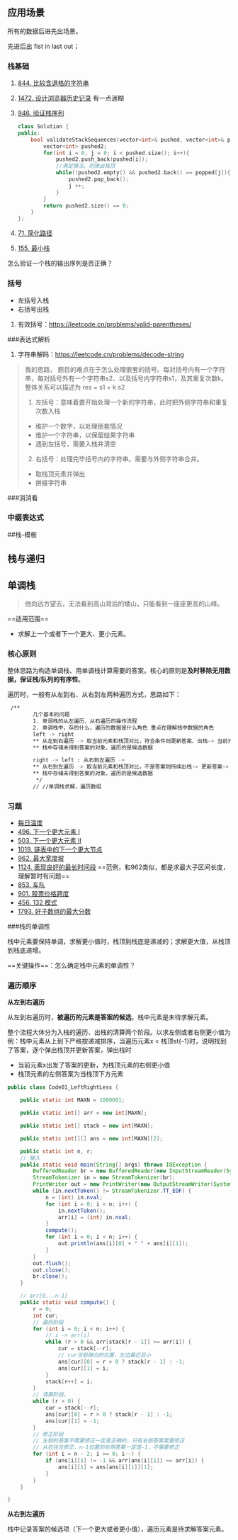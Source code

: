 ## 应用场景

所有的数据后进先出场景。

先进后出 fist in last out；



### 栈基础

1. [844. 比较含退格的字符串](https://leetcode.cn/problems/backspace-string-compare/) 

2. [1472. 设计浏览器历史记录](https://leetcode.cn/problems/design-browser-history/)  有一点迷糊

3. [946. 验证栈序列](https://leetcode.cn/problems/validate-stack-sequences/)

   ```c++
   class Solution {
   public:
       bool validateStackSequences(vector<int>& pushed, vector<int>& popped) {
           vector<int> pushed2;
           for(int i = 0, j = 0; i < pushed.size(); i++){
               pushed2.push_back(pushed[i]);
               //满足情况，则弹出栈顶
               while(!pushed2.empty() && pushed2.back() == popped[j]){
                   pushed2.pop_back();
                   j ++;
               }
           }
           return pushed2.size() == 0;
       }
   };
   ```

4. [71. 简化路径](https://leetcode.cn/problems/simplify-path/)
5. [155. 最小栈](https://leetcode.cn/problems/min-stack/)

怎么验证一个栈的输出序列是否正确？



### 括号

- 左括号入栈
- 右括号出栈

1. 有效括号：https://leetcode.cn/problems/valid-parentheses/

###表达式解析

1. 字符串解码：https://leetcode.cn/problems/decode-string

> 我的思路，
> 题目的难点在于怎么处理嵌套的括号。每对括号内有一个字符串，每对括号外有一个字符串s2、以及括号内字符串s1，及其重复次数k。整体关系可以描述为  res = s1 + k s2
>
>
> 1. 左括号：意味着要开始处理一个新的字符串，此时把外侧字符串和重复次数入栈
>
> * 维护一个数字，以处理嵌套情况
> * 维护一个字符串，以保留结果字符串
> * 遇到左括号，需要入栈并清空
>
> 2. 右括号：处理完毕括号内的字符串。需要与外侧字符串合并。
>
> * 取栈顶元素并弹出
> * 拼接字符串

###消消看



### 中缀表达式







##栈-模板







## 栈与递归



## 单调栈

>  他向远方望去，无法看到高山背后的矮山，只能看到一座座更高的山峰。 

==适用范围==

- 求解上一个或者下一个更大、更小元素。

### 核心原则

整体思路为构造单调栈、用单调栈计算需要的答案。核心的原则是**及时移除无用数据，保证栈/队列的有序性**。

遍历时，一般有从左到右、从右到左两种遍历方式，思路如下：

```bash
 /**
        几个基本的问题
        1. 单调栈的从左遍历、从右遍历的操作流程
        2. 单调栈中，存的什么，遍历的数据是什么角色 重点在理解栈中数据的角色
        left -> right
        ** 从左到右遍历 -> 取当前元素和栈顶对比，符合条件则更新答案、出栈-> 当前元素入栈
        ** 栈中存储未得到答案的对象，遍历的是候选数据

        right -> left : 从右到左遍历 -> 
        ** 从右到左遍历 -> 取当前元素和栈顶对比，不是答案则持续出栈-> 更新答案-> 当前元素入栈
        ** 栈中存储未得到答案的对象，遍历的是候选数据
         */
        // //单调栈求解，遍历数组
```

### 习题

- [每日温度](https://leetcode.cn/problems/daily-temperatures/solution/shi-pin-jiang-qing-chu-wei-shi-yao-yao-y-k0ks/ )
- [496. 下一个更大元素 I](https://leetcode.cn/problems/next-greater-element-i/)
- [503. 下一个更大元素 II](https://leetcode.cn/problems/next-greater-element-ii/)
- [1019. 链表中的下一个更大节点](https://leetcode.cn/problems/next-greater-node-in-linked-list/) 
-  [962. 最大宽度坡](https://leetcode.cn/problems/maximum-width-ramp/)  
-  [1124. 表现良好的最长时间段](https://leetcode.cn/problems/longest-well-performing-interval/)  ==范例，和962类似，都是求最大子区间长度，理解暂时有问题==
-  [853. 车队](https://leetcode.cn/problems/car-fleet/) 
-  [901. 股票价格跨度](https://leetcode.cn/problems/online-stock-span/)  
- [456. 132 模式](https://leetcode.cn/problems/132-pattern/)
- [1793. 好子数组的最大分数](https://leetcode.cn/problems/maximum-score-of-a-good-subarray/) 

###栈的单调性

栈中元素要保持单调，求解更小值时，栈顶到栈底是递减的；求解更大值，从栈顶到栈底递增。

==关键操作==：怎么确定栈中元素的单调性？

### 遍历顺序

**从左到右遍历**

从左到右遍历时，**被遍历的元素是答案的候选**，栈中元素是未待求解元素。

整个流程大体分为入栈的遍历、出栈的清算两个阶段。以求左侧或者右侧更小值为例：栈中元素从上到下严格按递减排序，当遍历元素x < 栈顶st{-1}时，说明找到了答案，逐个弹出栈顶并更新答案，弹出栈时

- 当前元素x出发了答案的更新，为栈顶元素的右侧更小值
- 栈顶元素的左侧答案为当栈顶下方元素

```Java
public class Code01_LeftRightLess {

	public static int MAXN = 1000001;

	public static int[] arr = new int[MAXN];

	public static int[] stack = new int[MAXN];

	public static int[][] ans = new int[MAXN][2];

	public static int n, r;
	// 输入
	public static void main(String[] args) throws IOException {
		BufferedReader br = new BufferedReader(new InputStreamReader(System.in));
		StreamTokenizer in = new StreamTokenizer(br);
		PrintWriter out = new PrintWriter(new OutputStreamWriter(System.out));
		while (in.nextToken() != StreamTokenizer.TT_EOF) {
			n = (int) in.nval;
			for (int i = 0; i < n; i++) {
				in.nextToken();
				arr[i] = (int) in.nval;
			}
			compute();
			for (int i = 0; i < n; i++) {
				out.println(ans[i][0] + " " + ans[i][1]);
			}
		}
		out.flush();
		out.close();
		br.close();
	}

	// arr[0...n-1]
	public static void compute() {
		r = 0;
		int cur;
		// 遍历阶段
		for (int i = 0; i < n; i++) {
			// i -> arr[i]
			while (r > 0 && arr[stack[r - 1]] >= arr[i]) {
				cur = stack[--r];
				// cur当前弹出的位置，左边最近且小
				ans[cur][0] = r > 0 ? stack[r - 1] : -1;
				ans[cur][1] = i;
			}
			stack[r++] = i;
		}
		// 清算阶段。
		while (r > 0) {
			cur = stack[--r];
			ans[cur][0] = r > 0 ? stack[r - 1] : -1;
			ans[cur][1] = -1;
		}
		// 修正阶段
		// 左侧的答案不需要修正一定是正确的，只有右侧答案需要修正
		// 从右往左修正，n-1位置的右侧答案一定是-1，不需要修正
		for (int i = n - 2; i >= 0; i--) {
			if (ans[i][1] != -1 && arr[ans[i][1]] == arr[i]) {
				ans[i][1] = ans[ans[i][1]][1];
			}
		}
	}

}
```

**从右到左遍历**

栈中记录答案的候选项（下一个更大或者更小值），遍历元素是待求解答案元素。



